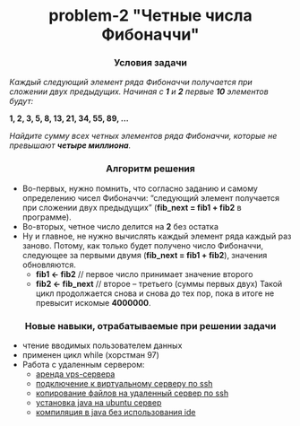 <div id="header" align="center">
    <h1>problem-2 "Четные числа Фибоначчи"</h1>
</div>

<div id="header" align="center">
    <h3>Условия задачи</h3>
</div>

*Каждый следующий элемент ряда Фибоначчи получается при сложении двух предыдущих. Начиная с **1** и **2** первые **10**
элементов будут:*

**1, 2, 3, 5, 8, 13, 21, 34, 55, 89, …**

*Найдите сумму всех четных элементов ряда Фибоначчи, которые не превышают **четыре миллиона**.*

<div id="header" align="center">
    <h3>Алгоритм решения</h3>
</div>

* Во-первых, нужно помнить, что согласно заданию и самому определению чисел Фибоначчи: “следующий элемент получается при
  сложении двух предыдущих” (**fib_next = fib1 + fib2** в программе).
* Во-вторых, четное число делится на **2** без остатка
* Ну и главное, не нужно вычислять каждый элемент ряда каждый раз заново. Потому, как только будет получено число
  Фибоначчи, следующее за первыми двумя (**fib_next = fib1 + fib2**), значения обновляются.
    * **fib1 <- fib2**      // первое число принимает значение второго
    * **fib2 <- fib_next** // второе – третьего (суммы первых двух)
      Такой цикл продолжается снова и снова до тех пор, пока в итоге не превысит искомые **4000000**.

<div id="header" align="center">
    <h3>Новые навыки, отрабатываемые при решении задачи</h3>
</div>

* чтение вводимых пользователем данных
* применен цикл while (хорстман 97)
* Работа с удаленным сервером:
    * [аренда vps-сервера](../doc-files/problem-2/vps-rental.md)
    * [подключение к виртуальному серверу по ssh](../doc-files/problem-2/connecting-to-vps-by-ssh.md)
    * [копирование файлов на удаленный сервер по ssh](../doc-files/problem-2/copying-files-over-ssh.md)
    * [установка java на ubuntu сервер](../doc-files/problem-2/java-installation.md)
    * [компиляция в java без использования ide](../doc-files/problem-2/compilation-in-java.md)
